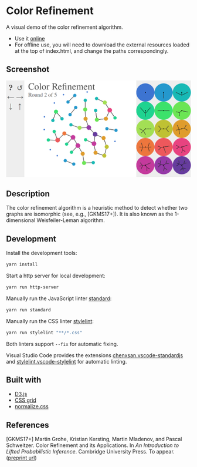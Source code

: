 # Color Refinement

A visual demo of the color refinement algorithm.

- Use it [online](https://holgerdell.github.io/color-refinement/)
- For offline use, you will need to download the external resources loaded at the top of index.html, and change the paths correspondingly.

## Screenshot
![screenshot](screenshot.png)

## Description
The color refinement algorithm is a heuristic method to detect whether two graphs are isomorphic (see, e.g., [GKMS17+]).
It is also known as the 1-dimensional Weisfeiler-Leman algorithm.

## Development

Install the development tools:
```bash
yarn install
```

Start a http server for local development:
```bash
yarn run http-server
```

Manually run the JavaScript linter [standard](https://standardjs.com/):
```bash
yarn run standard
```

Manually run the CSS linter [stylelint](https://stylelint.io/):
```bash
yarn run stylelint "**/*.css"
```

Both linters support `--fix` for automatic fixing.

Visual Studio Code provides the extensions [chenxsan.vscode-standardjs](https://marketplace.visualstudio.com/items?itemName=chenxsan.vscode-standardjs) and [stylelint.vscode-stylelint](https://marketplace.visualstudio.com/items?itemName=stylelint.vscode-stylelint) for automatic linting.

## Built with
- [D3.js](https://d3js.org/)
- [CSS grid](https://developer.mozilla.org/en-US/docs/Web/CSS/grid)
- [normalize.css](https://necolas.github.io/normalize.css/)

## References

[GKMS17+] Martin Grohe, Kristian Kersting, Martin Mladenov, and Pascal Schweitzer. Color Refinement and its Applications. In _An Introduction to Lifted Probabilistic Inference_. Cambridge
University Press. To appear. ([preprint url](https://www.lics.rwth-aachen.de/global/show_document.asp?id=aaaaaaaaabbtcqu))
